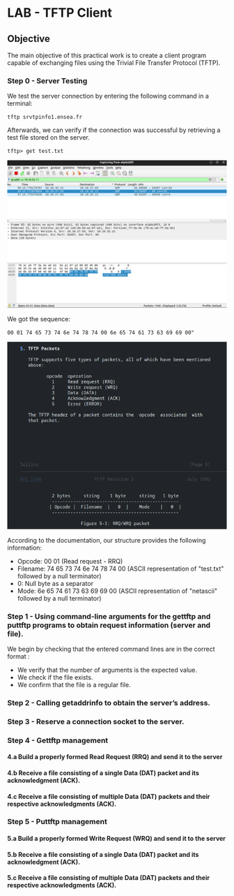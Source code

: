 # LAB - TFTP Client

## Objective

The main objective of this practical work is to create a client program capable of exchanging files using the Trivial File Transfer
Protocol (TFTP).

### Step 0 - Server Testing

We test the server connection by entering the following command in a terminal: 

```shell
tftp srvtpinfo1.ensea.fr
``` 

Afterwards, we can verify if the connection was successful by retrieving a test file stored on the server.
```shell
tftp> get test.txt
```

![](img/package.png)

We got the sequence:
```
00 01 74 65 73 74 6e 74 78 74 00 6e 65 74 61 73 63 69 69 00"
```
![](img/doc.png)

According to the documentation, our structure provides the following information:

* Opcode: 00 01 (Read request - RRQ)
* Filename: 74 65 73 74 6e 74 78 74 00 (ASCII representation of "test.txt" followed by a null terminator)
* 0: Null byte as a separator
* Mode: 6e 65 74 61 73 63 69 69 00 (ASCII representation of "netascii" followed by a null terminator)

### Step 1 - Using command-line arguments for the gettftp and puttftp programs to obtain request information (server and file).

We begin by checking that the entered command lines are in the correct format : 

* We verify that the number of arguments is the expected value.
* We check if the file exists.
* We confirm that the file is a regular file.

### Step 2 - Calling getaddrinfo to obtain the server’s address.



### Step 3 - Reserve a connection socket to the server.


### Step 4 - Gettftp management


#### 4.a Build a properly formed Read Request (RRQ) and send it to the server


#### 4.b Receive a file consisting of a single Data (DAT) packet and its acknowledgment (ACK).


#### 4.c Receive a file consisting of multiple Data (DAT) packets and their respective acknowledgments (ACK).


### Step 5 - Puttftp management


#### 5.a Build a properly formed Write Request (WRQ) and send it to the server


#### 5.b Receive a file consisting of a single Data (DAT) packet and its acknowledgment (ACK).


#### 5.c Receive a file consisting of multiple Data (DAT) packets and their respective acknowledgments (ACK).